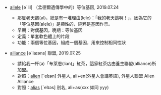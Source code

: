 - [allele](https://tw.dictionary.search.yahoo.com/search?p=allele) [əˋlil] （孟德爾遺傳學中的）等位基因, 2019.07.24
  - 那隻老天鵝(al)，總是有一堆理由(lele)：「我的老天鵝啊！」，因為它的「等位基因(alele)」是顯性的，純粹是基因作祟。
  - 早期：對偶基因，晚期：等位基因
  - 定義：單套軟色體上的片段
  - 功能：兩個等位基因，組成一個基因，用來控制相同性狀
  
- [alliance](https://tw.dictionary.search.yahoo.com/search?p=alliance) [əˋlaɪəns] 聯盟, 2019.07.25
  - 請給我一杯(a)「布萊恩(lian)」紅茶，這家紅茶店由養生聯盟(alliance)所加盟。
  - 對照：[alien](https://tw.dictionary.search.yahoo.com/search?p=alien) [ˋelɪən] 外星人, ali+en(外星人會講英語), 外星人聯盟 Alien Alliance
  - 對照：[alias](https://tw.dictionary.search.yahoo.com/search?p=alias) [ˋelɪəs] 別名, ali+as(xxx 如同 yyy)
